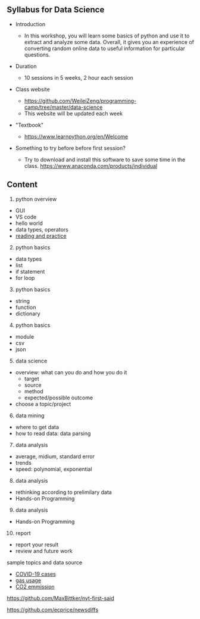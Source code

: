## Syllabus for Data Science

- Introduction
  - In this workshop, you will learn some basics of python and use it to extract and analyze some data. Overall, it gives you an experience of converting random online data to useful information for particular questions.

- Duration
  - 10 sessions in 5 weeks, 2 hour each session

- Class website
  - https://github.com/WeileiZeng/programming-camp/tree/master/data-science 
  - This website will be updated each week
- "Textbook" 
  - https://www.learnpython.org/en/Welcome


- Something to try before before first session?
  - Try to download and install this software to save some time in the class. https://www.anaconda.com/products/individual


## Content

1. python overview
  - GUI
  - VS code
  - hello world
  - data types, operators
  - [reading and practice](https://www.learnpython.org/en/Welcome)
  
2. python basics
  - data types
  - list
  - if statement
  - for loop

3. python basics
  - string
  - function
  - dictionary
  
4. python basics
  - module
  - csv
  - json
  
5. data science
  - overview: what can you do and how you do it
    - target
	- source
	- method
	- expected/possible outcome
  - choose a topic/project
  
6. data mining
  - where to get data
  - how to read data: data parsing

7. data analysis
  - average, midium, standard error
  - trends
  - speed: polynomial, exponential

8. data analysis
  - rethinking according to prelimilary data
  - Hands-on Programming

9. data analysis
  - Hands-on Programming

10. report
  - report your result
  - review and future work
  
  

sample topics and data source
- [COVID-19 cases](http://open-source-covid-19.weileizeng.com)
- [gas usage](https://www.eia.gov/dnav/ng/ng_cons_sum_dcu_nus_m.htm)
- [CO2 emmission](https://databank.worldbank.org/reports.aspx?source=2&type=metadata&series=EN.ATM.CO2E.PC)


https://github.com/MaxBittker/nyt-first-said

https://github.com/ecprice/newsdiffs
